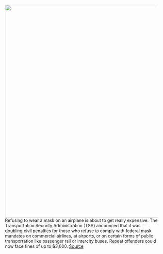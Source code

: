 <img src='https://cdn.vox-cdn.com/thumbor/2eHwitHTdjRKC4KpEaBxf1XnHRM=/0x0:5000x3750/1200x800/filters:focal(2100x1475:2900x2275)/cdn.vox-cdn.com/uploads/chorus_image/image/69837109/1335940043.0.jpg' width='700px' /><br/>
Refusing to wear a mask on an airplane is about to get really expensive. The Transportation Security Administration (TSA) announced that it was doubling civil penalties for those who refuse to comply with federal mask mandates on commercial airlines, at airports, or on certain forms of public transportation like passenger rail or intercity buses. Repeat offenders could now face fines of up to $3,000.
<a href='https://www.theverge.com/2021/9/9/22665625/tsa-mask-mandate-airplane-fines-covid-train-bus'> Source <a/>